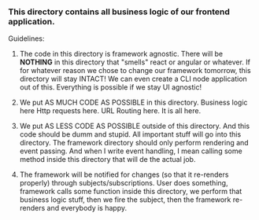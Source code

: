 ### This directory contains all business logic of our frontend application.

Guidelines:
1. The code in this directory is framework agnostic.
There will be **NOTHING** in this directory that "smells" react or angular or whatever.
If for whatever reason we chose to change our framework tomorrow, this directory will stay INTACT!
We can even create a CLI node application out of this. Everything is possible if we stay
UI agnostic!

2. We put AS MUCH CODE AS POSSIBLE in this directory.
Business logic here Http requests here. URL Routing here. It is all here.

3. We put AS LESS CODE AS POSSIBLE outside of this directory.
And this code should be dumm and stupid. All important stuff will go into this directory.
The framework directory should only perform rendering and event passing. And when I write event handling,
I mean calling some method inside this directory that will de the actual job.

4. The framework will be notified for changes (so that it re-renders properly) through subjects/subscriptions.
User does something, framework calls some function inside this directory,
we perform that business logic stuff, then we fire the subject, then the framework re-renders and everybody is happy.
